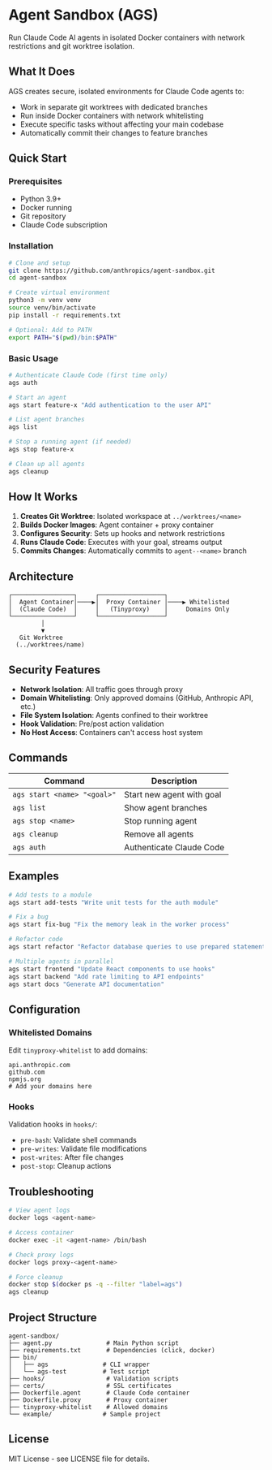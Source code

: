 # Agent Sandbox (AGS)

Run Claude Code AI agents in isolated Docker containers with network restrictions and git worktree isolation.

## What It Does

AGS creates secure, isolated environments for Claude Code agents to:
- Work in separate git worktrees with dedicated branches
- Run inside Docker containers with network whitelisting
- Execute specific tasks without affecting your main codebase
- Automatically commit their changes to feature branches

## Quick Start

### Prerequisites
- Python 3.9+
- Docker running
- Git repository
- Claude Code subscription

### Installation

```bash
# Clone and setup
git clone https://github.com/anthropics/agent-sandbox.git
cd agent-sandbox

# Create virtual environment
python3 -m venv venv
source venv/bin/activate
pip install -r requirements.txt

# Optional: Add to PATH
export PATH="$(pwd)/bin:$PATH"
```

### Basic Usage

```bash
# Authenticate Claude Code (first time only)
ags auth

# Start an agent
ags start feature-x "Add authentication to the user API"

# List agent branches
ags list

# Stop a running agent (if needed)
ags stop feature-x

# Clean up all agents
ags cleanup
```

## How It Works

1. **Creates Git Worktree**: Isolated workspace at `../worktrees/<name>`
2. **Builds Docker Images**: Agent container + proxy container
3. **Configures Security**: Sets up hooks and network restrictions
4. **Runs Claude Code**: Executes with your goal, streams output
5. **Commits Changes**: Automatically commits to `agent--<name>` branch

## Architecture

```
┌─────────────────┐     ┌──────────────────┐
│  Agent Container│────▶│  Proxy Container │────▶ Whitelisted
│  (Claude Code)  │     │   (Tinyproxy)    │     Domains Only
└─────────────────┘     └──────────────────┘
         │
         ▼
   Git Worktree
  (../worktrees/name)
```

## Security Features

- **Network Isolation**: All traffic goes through proxy
- **Domain Whitelisting**: Only approved domains (GitHub, Anthropic API, etc.)
- **File System Isolation**: Agents confined to their worktree
- **Hook Validation**: Pre/post action validation
- **No Host Access**: Containers can't access host system

## Commands

| Command | Description |
|---------|-------------|
| `ags start <name> "<goal>"` | Start new agent with goal |
| `ags list` | Show agent branches |
| `ags stop <name>` | Stop running agent |
| `ags cleanup` | Remove all agents |
| `ags auth` | Authenticate Claude Code |

## Examples

```bash
# Add tests to a module
ags start add-tests "Write unit tests for the auth module"

# Fix a bug
ags start fix-bug "Fix the memory leak in the worker process"

# Refactor code
ags start refactor "Refactor database queries to use prepared statements"

# Multiple agents in parallel
ags start frontend "Update React components to use hooks"
ags start backend "Add rate limiting to API endpoints"
ags start docs "Generate API documentation"
```

## Configuration

### Whitelisted Domains
Edit `tinyproxy-whitelist` to add domains:
```
api.anthropic.com
github.com
npmjs.org
# Add your domains here
```

### Hooks
Validation hooks in `hooks/`:
- `pre-bash`: Validate shell commands
- `pre-writes`: Validate file modifications
- `post-writes`: After file changes
- `post-stop`: Cleanup actions

## Troubleshooting

```bash
# View agent logs
docker logs <agent-name>

# Access container
docker exec -it <agent-name> /bin/bash

# Check proxy logs
docker logs proxy-<agent-name>

# Force cleanup
docker stop $(docker ps -q --filter "label=ags")
ags cleanup
```

## Project Structure

```
agent-sandbox/
├── agent.py               # Main Python script
├── requirements.txt       # Dependencies (click, docker)
├── bin/
│   ├── ags               # CLI wrapper
│   └── ags-test          # Test script
├── hooks/                 # Validation scripts
├── certs/                 # SSL certificates
├── Dockerfile.agent       # Claude Code container
├── Dockerfile.proxy       # Proxy container
├── tinyproxy-whitelist    # Allowed domains
└── example/              # Sample project
```

## License

MIT License - see LICENSE file for details.

